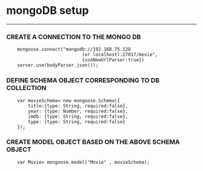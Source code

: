 # mongoDB setup
<hr>

###  CREATE A CONNECTION TO THE MONGO DB

        mongoose.connect("mongodb://192.168.75.128
                                (or localhost):27017/movie",
                                {useNewUrlParser:true})
        server.use(bodyParser.json());

### DEFINE SCHEMA OBJECT CORRESPONDING TO DB COLLECTION
        var movieSchema= new mongoose.Schema({
            title:{type: String, required:false},
            year: {type: Number, required:false},
            imdb: {type: String, required:false},
            type: {type: String, required:false}
        });
### CREATE MODEL OBJECT BASED ON THE ABOVE SCHEMA OBJECT
        var Movie= mongoose.model("Movie" , movieSchema);